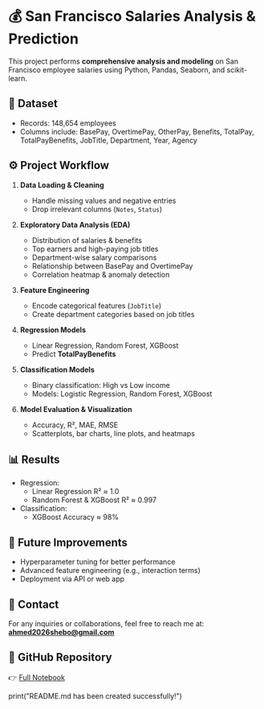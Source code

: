 
# 💰 San Francisco Salaries Analysis & Prediction

This project performs **comprehensive analysis and modeling** on San Francisco employee salaries using Python, Pandas, Seaborn, and scikit-learn.

## 📂 Dataset
 
- Records: 148,654 employees  
- Columns include: BasePay, OvertimePay, OtherPay, Benefits, TotalPay, TotalPayBenefits, JobTitle, Department, Year, Agency  

## ⚙️ Project Workflow
1. **Data Loading & Cleaning**
   - Handle missing values and negative entries
   - Drop irrelevant columns (`Notes`, `Status`)  

2. **Exploratory Data Analysis (EDA)**
   - Distribution of salaries & benefits  
   - Top earners and high-paying job titles  
   - Department-wise salary comparisons  
   - Relationship between BasePay and OvertimePay  
   - Correlation heatmap & anomaly detection  

3. **Feature Engineering**
   - Encode categorical features (`JobTitle`)  
   - Create department categories based on job titles  

4. **Regression Models**
   - Linear Regression, Random Forest, XGBoost  
   - Predict **TotalPayBenefits**  

5. **Classification Models**
   - Binary classification: High vs Low income  
   - Models: Logistic Regression, Random Forest, XGBoost  

6. **Model Evaluation & Visualization**
   - Accuracy, R², MAE, RMSE  
   - Scatterplots, bar charts, line plots, and heatmaps  

## 📊 Results
- Regression:
  - Linear Regression R² ≈ 1.0  
  - Random Forest & XGBoost R² ≈ 0.997  
- Classification:
  - XGBoost Accuracy ≈ 98%  

## 🚀 Future Improvements
- Hyperparameter tuning for better performance  
- Advanced feature engineering (e.g., interaction terms)  
- Deployment via API or web app  

## 📧 Contact
For any inquiries or collaborations, feel free to reach me at: **ahmed2026shebo@gmail.com**

## 🔗 GitHub Repository
👉 [Full Notebook](https://github.com/ahmed2022Elshebawy/Machine-Learning/blob/main/San_Francisco_Salaries.ipynb)


print("README.md has been created successfully!")
